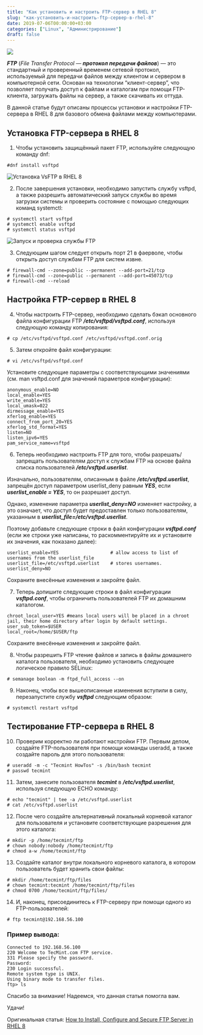 ```yaml
---
title: "Как установить и настроить FTP-сервер в RHEL 8"
slug: "как-установить-и-настроить-ftp-сервер-в-rhel-8"
date: 2019-07-06T00:00:00+03:00
categories: ["Linux", "Администрирование"]
draft: false
---
```


![](/posts/как-установить-и-настроить-ftp-сервер-в-rhel-8/shapka13.jpg)

**_FTP_** (_File Transfer Protocol_ — **_протокол передачи файлов_**) — это стандартный и проверенный временем сетевой
протокол, используемый для передачи файлов между клиентом и сервером в компьютерной сети. Основан на технологии
“клиент-сервер”, что позволяет получать доступ к файлам и каталогам при помощи FTP-клиента, загружать файлы на сервер,
а также скачивать их оттуда.

В данной статье будут описаны процессы установки и настройки FTP-сервера в RHEL 8 для базового обмена файлами между компьютерами.

## Установка FTP-сервера в RHEL 8

1. Чтобы установить защищённый пакет FTP, используйте следующую команду dnf:

```
#dnf install vsftpd
```

![Установка VsFTP в RHEL 8](https://i.imgur.com/qxwzCNX.png)

2. После завершения установки, необходимо запустить службу vsftpd, а также разрешить автоматический запуск службы во
   время загрузки системы и проверить состояние с помощью следующих команд systemctl:

```
# systemctl start vsftpd
# systemctl enable vsftpd
# systemctl status vsftpd
```

![Запуск и проверка службы FTP](https://i.imgur.com/0EXPBVD.png)

3. Следующим шагом следует открыть порт 21 в фаерволе, чтобы открыть доступ службам FTP для систем извне.

```
# firewall-cmd --zone=public --permanent --add-port=21/tcp
# firewall-cmd --zone=public --permanent --add-port=45073/tcp
# firewall-cmd --reload
```

## Настройка FTP-сервер в RHEL 8

4. Чтобы настроить FTP-сервер, необходимо сделать бэкап основного файла конфигурации FTP **_/etc/vsftpd/vsftpd.conf_**,
   используя следующую команду копирования:

```
# cp /etc/vsftpd/vsftpd.conf /etc/vsftpd/vsftpd.conf.orig
```

5. Затем откройте файл конфигурации:

```
# vi /etc/vsftpd/vsftpd.conf
```

Установите следующие параметры с соответствующими значениями (см. man vsftpd.conf для значений параметров конфигурации):

```
anonymous_enable=NO
local_enable=YES
write_enable=YES
local_umask=022
dirmessage_enable=YES
xferlog_enable=YES
connect_from_port_20=YES
xferlog_std_format=YES
listen=NO
listen_ipv6=YES
pam_service_name=vsftpd
```

6. Теперь необходимо настроить FTP для того, чтобы разрешать/запрещать пользователям доступ к службам FTP на основе
   файла списка пользователей **_/etc/vsftpd.userlist_**.

Изначально, пользователям, описанным в файле **_/etc/vsftpd.userlist_**, запрещён доступ параметром userlist_deny равным
**_YES_**, если **_userlist_enable = YES_**, то он разрешает доступ.

Однако, изменение параметра **_userlist_deny=NO_** изменяет настройку, а это означает, что доступ будет предоставлен
только пользователям, указанным в **_userlist_file=/etc/vsftpd.userlist_**.

Поэтому добавьте следующие строки в файл конфигурации **_vsftpd.conf_** (если же строки уже написаны, то раскомментируйте
их и установите их значения, как показано далее):

```
userlist_enable=YES                   # allow access to list of usernames from the userlist_file
userlist_file=/etc/vsftpd.userlist    # stores usernames. userlist_deny=NO
```

Сохраните внесённые изменения и закройте файл.

7. Теперь допишите следующие строки в файл конфигурации **_vsftpd.conf_**, чтобы ограничить пользователей FTP их
   домашним каталогом.

```
chroot_local_user=YES #means local users will be placed in a chroot jail, their home directory after login by default settings. user_sub_token=$USER
local_root=/home/$USER/ftp
```

Сохраните внесённые изменения и закройте файл.

8. Чтобы разрешить FTP чтение файлов и запись в файлы домашнего каталога пользователя, необходимо установить следующее
   логическое правило SELinux:

```
# semanage boolean -m ftpd_full_access --on
```

9. Наконец, чтобы все вышеописанные изменения вступили в силу, перезапустите службу **_vsftpd_** следующим образом:

```
# systemctl restart vsftpd
```

## Тестирование FTP-сервера в RHEL 8

10. Проверим корректно ли работают настройки FTP. Первым делом, создайте FTP-пользователя при помощи команды useradd,
    а также создайте пароль для этого пользователя:

```
# useradd -m -c "Tecmint HowTos" -s /bin/bash tecmint
# passwd tecmint
```

11. Затем, занесите пользователя **_tecmint_** в **_/etc/vsftpd.userlist_**, используя следующую ECHO команду:

```
# echo "tecmint" | tee -a /etc/vsftpd.userlist
# cat /etc/vsftpd.userlist
```

12. После чего создайте альтернативный локальный корневой каталог для пользователя и установите соответствующие
    разрешения для этого каталога:

```
# mkdir -p /home/tecmint/ftp
# chown nobody:nobody /home/tecmint/ftp
# chmod a-w /home/tecmint/ftp
```

13. Создайте каталог внутри локального корневого каталога, в котором пользователь будет хранить свои файлы:

```
# mkdir /home/tecmint/ftp/files
# chown tecmint:tecmint /home/tecmint/ftp/files
# chmod 0700 /home/tecmint/ftp/files/
```

14. И, наконец, присоединитесь к FTP-серверу при помощи одного из FTP-пользователей:

```
# ftp tecmint@192.168.56.100
```

### Пример вывода:

```
Connected to 192.168.56.100
220 Welcome to TecMint.com FTP service.
331 Please specify the password.
Password:
230 Login successful.
Remote system type is UNIX.
Using binary mode to transfer files.
ftp> ls
```

Спасибо за внимание! Надеемся, что данная статья помогла вам.

Удачи!

Оригинальная статья: [How to Install, Configure and Secure FTP Server in RHEL 8](https://www.tecmint.com/install-ftp-server-in-rhel-8/)
